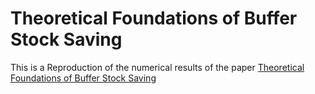 # Theoretical Foundations of Buffer Stock Saving

This is a Reproduction of the numerical results 
of the paper [Theoretical Foundations of Buffer Stock Saving](http://econ.jhu.edu/people/ccarroll/papers/BufferStockTheory/)
